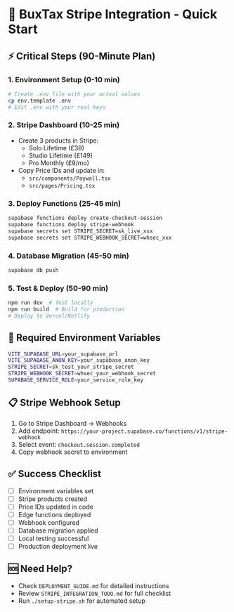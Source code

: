 # 🚀 BuxTax Stripe Integration - Quick Start

## ⚡ Critical Steps (90-Minute Plan)

### 1. Environment Setup (0-10 min)

```bash
# Create .env file with your actual values
cp env.template .env
# Edit .env with your real keys
```

### 2. Stripe Dashboard (10-25 min)

- Create 3 products in Stripe:
  - Solo Lifetime (£39)
  - Studio Lifetime (£149)
  - Pro Monthly (£9/mo)
- Copy Price IDs and update in:
  - `src/components/Paywall.tsx`
  - `src/pages/Pricing.tsx`

### 3. Deploy Functions (25-45 min)

```bash
supabase functions deploy create-checkout-session
supabase functions deploy stripe-webhook
supabase secrets set STRIPE_SECRET=sk_live_xxx
supabase secrets set STRIPE_WEBHOOK_SECRET=whsec_xxx
```

### 4. Database Migration (45-50 min)

```bash
supabase db push
```

### 5. Test & Deploy (50-90 min)

```bash
npm run dev  # Test locally
npm run build  # Build for production
# Deploy to Vercel/Netlify
```

## 🔑 Required Environment Variables

```bash
VITE_SUPABASE_URL=your_supabase_url
VITE_SUPABASE_ANON_KEY=your_supabase_anon_key
STRIPE_SECRET=sk_test_your_stripe_secret
STRIPE_WEBHOOK_SECRET=whsec_your_webhook_secret
SUPABASE_SERVICE_ROLE=your_service_role_key
```

## 📋 Stripe Webhook Setup

1. Go to Stripe Dashboard → Webhooks
2. Add endpoint: `https://your-project.supabase.co/functions/v1/stripe-webhook`
3. Select event: `checkout.session.completed`
4. Copy webhook secret to environment

## ✅ Success Checklist

- [ ] Environment variables set
- [ ] Stripe products created
- [ ] Price IDs updated in code
- [ ] Edge functions deployed
- [ ] Webhook configured
- [ ] Database migration applied
- [ ] Local testing successful
- [ ] Production deployment live

## 🆘 Need Help?

- Check `DEPLOYMENT_GUIDE.md` for detailed instructions
- Review `STRIPE_INTEGRATION_TODO.md` for full checklist
- Run `./setup-stripe.sh` for automated setup

